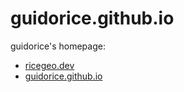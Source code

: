 # guidorice.github.io

guidorice's homepage:

- [ricegeo.dev](https://ricegeo.dev)
- [guidorice.github.io](https://guidorice.github.io)
